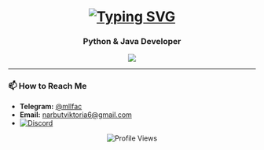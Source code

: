 <h1 align="center"> 
  <a href="https://git.io/typing-svg">
    <img src="https://readme-typing-svg.herokuapp.com?font=Fira+Code&pause=1000&color=FFB6C1&center=true&vCenter=true&width=435&lines=Hi+there+👋,+I'm+Viktoryia;Python+%26+Java+Developer;Open+to+collaboration!" alt="Typing SVG" />
  </a>
</h1>

<h3 align="center">Python & Java Developer </h3>

<p align="center">
  <a href="https://skillicons.dev">
    <img src="https://skillicons.dev/icons?i=blender,cpp,idea,ai,java,linux,py,visualstudio,vscode,windows"/>
  </a>
</p>

---

### 📫 How to Reach Me

- **Telegram:** [@mllfac](https://t.me/mllfac)
- **Email:** narbutviktoria6@gmail.com
- [![Discord](https://img.shields.io/badge/Discord-%237289DA.svg?logo=discord&logoColor=white)](https://discord.com/users/699652376457379870)

<p align="center">
  <img src="https://komarev.com/ghpvc/?username=yourusername&style=flat-square&color=blue" alt="Profile Views"/>
</p>
